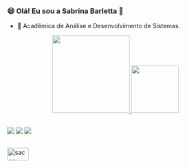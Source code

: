 ### 😄 Olá! Eu sou a Sabrina Barletta 👋

- 🔭 Acadêmica de Análise e Desenvolvimento de Sistemas.

<div align="center">
  <a href="https://github.com/sabarletta">
  <img height="180em" src="https://github-readme-stats.vercel.app/api?username=sabarletta&show_icons=true&theme=dark&include_all_commits=true&count_private=true"/>
 <img height="110em" src="https://github-readme-stats.vercel.app/api/top-langs/?username=sabarletta&layout=compact&langs_count=7&theme=dark"/>
</div>
 
##
<div>
<a href=https://www.linkedin.com/in/sabrina-barletta-7427771b9/" target="_blank"><img src="https://img.shields.io/badge/-LinkedIn-%230077B5?style=for-the-badge&logo=linkedin&logoColor=white" target="_blank"></a>
<a href = "mailto: sasa.barletta@gmail.com"><img src="https://img.shields.io/badge/-Gmail-%23333?style=for-the-badge&logo=gmail&logoColor=white" target="_blank"></a>
<a href="sabrina barletta#0299" target="_blank"><img src="https://img.shields.io/badge/Discord-7289DA?style=for-the-badge&logo=discord&logoColor=white" target="_blank"></a> 
</div>

##
<div>
<img align="center" alt="sac++" height="30" width="50" src="https://img.shields.io/badge/C%2B%2B-00599C?style=for-the-badge&logo=c%2B%2B&logoColor=white">     </div>






